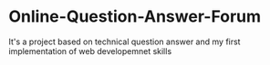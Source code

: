 # Online-Question-Answer-Forum
It's a project based on technical question answer and my first implementation of web developemnet skills
